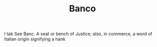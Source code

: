 ---
title: Banco
letter: B
permalink: "/definitions/banco.html"
body: I tab See Banc. A seat or bench of Justice; also, in commerce, a word of Italian
  origin signifying a hank
published_at: '2018-07-07'
layout: post
---